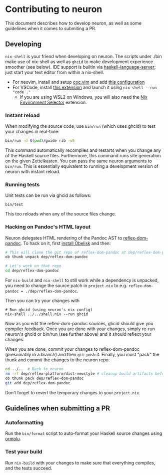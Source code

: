 # Contributing to neuron

This document describes how to develop neuron, as well as some guidelines when it comes to submiting a PR.

## Developing

`nix-shell` is your friend when developing on neuron. The scripts under ./bin make use of nix-shell as well as `ghcid` to make development experience smoother (see below). IDE support is builtin via [haskell-language-server](https://github.com/haskell/haskell-language-server); just start your text editor from within a nix-shell.

- For neovim, install and setup [coc.vim](https://github.com/neoclide/coc.nvim) and add [this configuration](https://github.com/haskell/haskell-language-server#coc)
- For VSCode, install [this extension](https://marketplace.visualstudio.com/items?itemName=haskell.haskell) and launch it using `nix-shell --run "code ."`
  - If you are using WSL2 on Windows, you will also need the [Nix Environment Selector](https://marketplace.visualstudio.com/items?itemName=arrterian.nix-env-selector) extension.

### Instant reload

When modifying the source code, use `bin/run` (which uses ghcid) to test your changes in real-time:

```bash
bin/run -d $(pwd)/guide rib -wS
```

This command automatically recompiles and restarts when you change any of the Haskell source files. Furthermore, this command runs site generation on the given Zettelkasten. You can pass the same neuron arguments to `bin/run`. This is essentially equivalent to running a development version of neuron with instant reload.

### Running tests

Unit tests can be run via ghcid as follows:

```
bin/test
```

This too reloads when any of the source files change.

### Hacking on Pandoc's HTML layout

Neuron delegates HTML rendering of the Pandoc AST to [reflex-dom-pandoc](https://github.com/srid/reflex-dom-pandoc). To hack on it, first [install Obelisk](https://github.com/obsidiansystems/obelisk#installing-obelisk) and then:

```sh
# This will clone the git repo of reflex-dom-pandoc at dep/reflex-dom-pandoc
ob thunk unpack dep/reflex-dom-pandoc

# Let's work on that repo
cd dep/reflex-dom-pandoc
```

For `nix-build` and `nix-shell` to still work while a dependency is unpacked, you need to change the source patch in `project.nix` to e.g. `reflex-dom-pandoc = ./dep/reflex-dom-pandoc`.

Then you can try your changes with
```
# Run ghcid (using neuron's nix config)
nix-shell ../../shell.nix --run ghcid
```

Now as you edit the reflex-dom-pandoc sources, ghcid should give you compiler feedback. Once you are done with your changes, simply re-run neuron's ghcid or bin/run (see further above) and it should reflect your changes.

When you are done, commit your changes to reflex-dom-pandoc (presumably in a branch) and then `git push` it. Finally, you must "pack" the thunk and commit the changes to the neuron repo:

```sh
cd ../..  # Back to neuron
rm -rf dep/reflex-platform/dist-newstyle # cleanup build artifacts before packing
ob thunk pack dep/reflex-dom-pandoc
git add dep/reflex-dom-pandoc
```

Don‘t forget to revert the temporary changes to your `project.nix`.

## Guidelines when submitting a PR

### Autoformatting

Run the `bin/format` script to auto-format your Haskell source changes using [ormolu](https://github.com/tweag/ormolu). 

### Test your build

Run `nix-build` with your changes to make sure that everything compiles, and the tests succeed.
